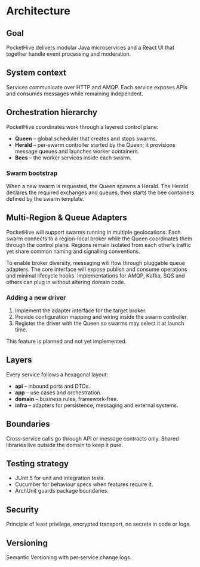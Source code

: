 # Architecture

## Goal
PocketHive delivers modular Java microservices and a React UI that together handle event processing and moderation.

## System context
Services communicate over HTTP and AMQP. Each service exposes APIs and consumes messages while remaining independent.

## Orchestration hierarchy
PocketHive coordinates work through a layered control plane:

- **Queen** – global scheduler that creates and stops swarms.
- **Herald** – per‑swarm controller started by the Queen; it provisions message queues and launches worker containers.
- **Bees** – the worker services inside each swarm.

### Swarm bootstrap
When a new swarm is requested, the Queen spawns a Herald. The Herald declares the required exchanges and queues, then starts the bee containers defined by the swarm template.

## Multi-Region & Queue Adapters
PocketHive will support swarms running in multiple geolocations. Each swarm connects to a region-local broker while the Queen coordinates them through the control plane. Regions remain isolated from each other’s traffic yet share common naming and signalling conventions.

To enable broker diversity, messaging will flow through pluggable queue adapters. The core interface will expose publish and consume operations and minimal lifecycle hooks. Implementations for AMQP, Kafka, SQS and others can plug in without altering domain code.

### Adding a new driver
1. Implement the adapter interface for the target broker.
2. Provide configuration mapping and wiring inside the swarm controller.
3. Register the driver with the Queen so swarms may select it at launch time.

This feature is planned and not yet implemented.

## Layers
Every service follows a hexagonal layout:
- **api** – inbound ports and DTOs.
- **app** – use cases and orchestration.
- **domain** – business rules, framework‑free.
- **infra** – adapters for persistence, messaging and external systems.

## Boundaries
Cross‑service calls go through API or message contracts only. Shared libraries live outside the domain to keep it pure.

## Testing strategy
- JUnit 5 for unit and integration tests.
- Cucumber for behaviour specs when features require it.
- ArchUnit guards package boundaries.

## Security
Principle of least privilege, encrypted transport, no secrets in code or logs.

## Versioning
Semantic Versioning with per‑service change logs.
